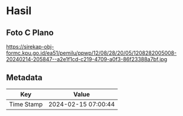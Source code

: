 # Hasil

## Foto C Plano

https://sirekap-obj-formc.kpu.go.id/ea51/pemilu/ppwp/12/08/28/20/05/1208282005008-20240214-205847--a2e1f1cd-c219-4709-a0f3-86f23388a7bf.jpg


## Metadata

| Key        | Value               |
| ---------- | ------------------- |
| Time Stamp | 2024-02-15 07:00:44 |



